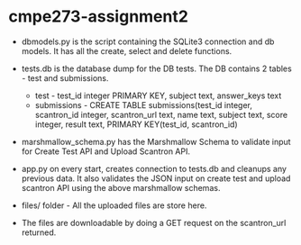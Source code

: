 # cmpe273-assignment2


* dbmodels.py is the script containing the SQLite3 connection and db models. It has all the create, select and delete functions.

* tests.db is the database dump for the DB tests. The DB contains 2 tables - test and submissions.
   * test - test_id integer PRIMARY KEY, subject text, answer_keys text
   * submissions - CREATE TABLE submissions(test_id integer, scantron_id integer, scantron_url text, name text, subject text, score integer, result text, PRIMARY KEY(test_id, scantron_id)     

* marshmallow_schema.py has the Marshmallow Schema to validate input for Create Test API and Upload Scantron API.
   
* app.py on every start, creates connection to tests.db and cleanups any previous data. It also validates the JSON input on create test and upload scantron API using the above marshmallow schemas.

* files/ folder - All the uploaded files are store here.

* The files are downloadable by doing a GET request on the scantron_url returned.


